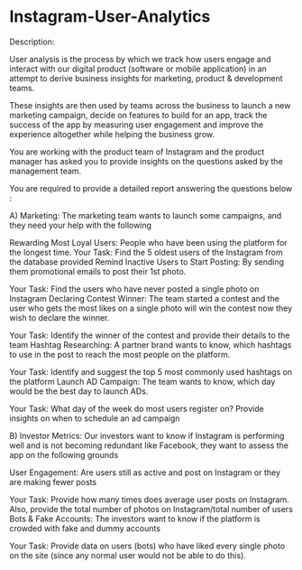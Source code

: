 # Instagram-User-Analytics
Description:

User analysis is the process by which we track how users engage and interact with our digital product (software or mobile application) in an attempt to derive business insights for marketing, product & development teams.

These insights are then used by teams across the business to launch a new marketing campaign, decide on features to build for an app, track the success of the app by measuring user engagement and improve the experience altogether while helping the business grow.

You are working with the product team of Instagram and the product manager has asked you to provide insights on the questions asked by the management team.

You are required to provide a detailed report answering the questions below :

A) Marketing: The marketing team wants to launch some campaigns, and they need your help with the following

Rewarding Most Loyal Users: People who have been using the platform for the longest time.
Your Task: Find the 5 oldest users of the Instagram from the database provided
Remind Inactive Users to Start Posting: By sending them promotional emails to post their 1st photo.

Your Task: Find the users who have never posted a single photo on Instagram
Declaring Contest Winner: The team started a contest and the user who gets the most likes on a single photo will win the contest now they wish to declare the winner.

Your Task: Identify the winner of the contest and provide their details to the team
Hashtag Researching: A partner brand wants to know, which hashtags to use in the post to reach the most people on the platform.

Your Task: Identify and suggest the top 5 most commonly used hashtags on the platform
Launch AD Campaign: The team wants to know, which day would be the best day to launch ADs.

Your Task: What day of the week do most users register on? Provide insights on when to schedule an ad campaign

B) Investor Metrics: Our investors want to know if Instagram is performing well and is not becoming redundant like Facebook, they want to assess the app on the following grounds

User Engagement: Are users still as active and post on Instagram or they are making fewer posts

Your Task: Provide how many times does average user posts on Instagram. Also, provide the total number of photos on Instagram/total number of users
Bots & Fake Accounts: The investors want to know if the platform is crowded with fake and dummy accounts

Your Task: Provide data on users (bots) who have liked every single photo on the site (since any normal user would not be able to do this).
